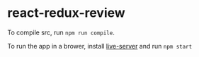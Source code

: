# react-redux-review

To compile src, run `npm run compile`.

To run the app in a brower, install [live-server](https://www.npmjs.com/package/live-server) and run `npm start`
